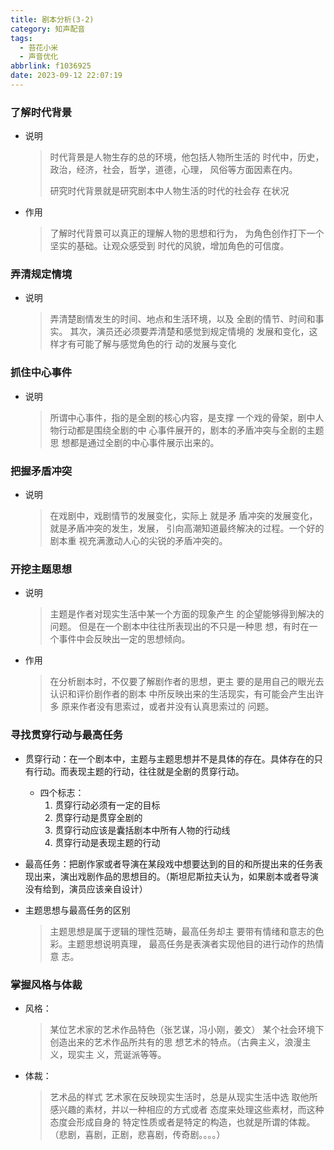 ```yaml
---
title: 剧本分析(3-2)
category: 知声配音
tags:
  - 苔花小米
  - 声音优化
abbrlink: f1036925
date: 2023-09-12 22:07:19
---
```


### 了解时代背景

- 说明
    > 时代背景是人物生存的总的环境，他包括人物所生活的
    > 时代中，历史，政治，经济，社会，哲学，道德，心理，
    > 风俗等方面因素在内。
    > 
    > 研究时代背景就是研究剧本中人物生活的时代的社会存
    > 在状况
- 作用
    > 了解时代背景可以真正的理解人物的思想和行为，
    > 为角色创作打下一个坚实的基础。让观众感受到
    > 时代的风貌，增加角色的可信度。

### 弄清规定情境

- 说明
    > 弄清楚剧情发生的时间、地点和生活环境，以及
    > 全剧的情节、时间和事实。
    > 其次，演员还必须要弄清楚和感觉到规定情境的
    > 发展和变化，这样才有可能了解与感觉角色的行
    > 动的发展与变化

### 抓住中心事件

- 说明
    > 所谓中心事件，指的是全剧的核心内容，是支撑
    > 一个戏的骨架，剧中人物行动都是围绕全剧的中
    > 心事件展开的，剧本的矛盾冲突与全剧的主题思
    > 想都是通过全剧的中心事件展示出来的。

### 把握矛盾冲突

- 说明
    > 在戏剧中，戏剧情节的发展变化，实际上 就是矛
    > 盾冲突的发展变化，就是矛盾冲突的发生，发展，
    > 引向高潮知道最终解决的过程。一个好的剧本重
    > 视充满激动人心的尖锐的矛盾冲突的。

### 开挖主题思想

- 说明
    > 主题是作者对现实生活中某一个方面的现象产生
    > 的企望能够得到解决的问题。
    > 但是在一个剧本中往往所表现出的不只是一种思
    > 想，有时在一个事件中会反映出一定的思想倾向。
- 作用
    > 在分析剧本时，不仅要了解剧作者的思想，更主
    > 要的是用自己的眼光去认识和评价剧作者的剧本
    > 中所反映出来的生活现实，有可能会产生出许多
    > 原来作者没有思索过，或者并没有认真思索过的
    > 问题。

### 寻找贯穿行动与最高任务

- 贯穿行动：在一个剧本中，主题与主题思想并不是具体的存在。具体存在的只有行动。而表现主题的行动，往往就是全剧的贯穿行动。
  - 四个标志：
    1. 贯穿行动必须有一定的目标
    2. 贯穿行动是贯穿全剧的
    3. 贯穿行动应该是囊括剧本中所有人物的行动线
    4. 贯穿行动是表现主题的行动

- 最高任务：把剧作家或者导演在某段戏中想要达到的目的和所提出来的任务表现出来，演出戏剧作品的思想目的。（斯坦尼斯拉夫认为，如果剧本或者导演没有给到，演员应该亲自设计）
- 主题思想与最高任务的区别
    > 主题思想是属于逻辑的理性范畴，最高任务却主
    > 要带有情绪和意志的色彩。主题思想说明真理，
    > 最高任务是表演者实现他目的进行动作的热情意
    > 志。

### 掌握风格与体裁

- 风格：
    > 某位艺术家的艺术作品特色（张艺谋，冯小刚，姜文）
    > 某个社会环境下创造出来的艺术作品所共有的思
    > 想艺术的特点。（古典主义，浪漫主义，现实主
    > 义，荒诞派等等。
- 体裁：
    > 艺术品的样式
    > 艺术家在反映现实生活时，总是从现实生活中选
    > 取他所感兴趣的素材，并以一种相应的方式或者
    > 态度来处理这些素材，而这种态度会形成自身的
    > 特定性质或者是特定的构造，也就是所谓的体裁。
    > （悲剧，喜剧，正剧，悲喜剧，传奇剧。。。。）
